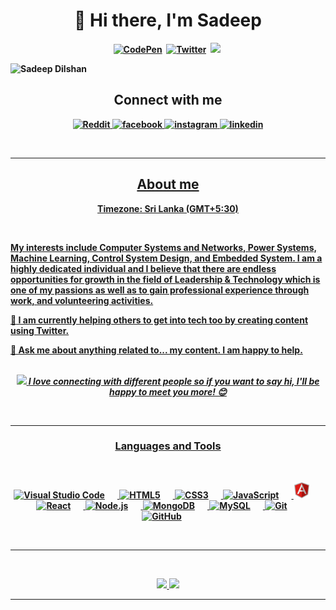 <p>
  <h1 align="center"><b>👋 Hi there, I'm Sadeep</h1>
</p>
<p align="center">
<a href="https://codepen.io/sadeep654"><img src="https://img.shields.io/badge/Codepen-000000?style=for-the-badge&logo=codepen&logoColor=white" alt="CodePen" /></a>&nbsp;
<a href="https://twitter.com/sadeepdilshan69"><img src="https://img.shields.io/badge/Twitter-1DA1F2?style=for-the-badge&logo=twitter&logoColor=white" alt="Twitter" /></a>&nbsp;
<a href="https://dev.to/sadeep654"><img src="https://img.shields.io/badge/dev.to-0A0A0A?style=for-the-badge&logo=dev.to&logoColor=white alt="Dev.to" /></a>&nbsp;
</p>
  
 ![Sadeep Dilshan](https://user-images.githubusercontent.com/76505825/156299447-eab452ac-8e0b-4b84-9cac-31018f1eaf61.jpg) 
 
<h2 align="center">Connect with me</h2>
<p align="center">
 <a href="https://www.reddit.com/user/sadeep223"><img alt="Reddit" src="https://img.shields.io/badge/Reddit-FF4500?style=for-the-badge&logo=reddit&logoColor=white">
 <a href="https://www.facebook.com/sadeep.dilshan.566"><img alt="facebook" src="https://img.shields.io/badge/Facebook-1877F2?style=for-the-badge&logo=facebook&logoColor=white">
 <a href="https://www.instagram.com/sadeep654/"><img alt="instagram" src="https://img.shields.io/badge/Instagram-E4405F?style=for-the-badge&logo=instagram&logoColor=white">
 <a href="https://www.linkedin.com/in/sadeep-dilshan-kasthuriarachchi-973829142/"><img alt="linkedin" src="https://img.shields.io/badge/LinkedIn-0077B5?style=for-the-badge&logo=linkedin&logoColor=white">
</p>
<br />

---
<h2 align="center">About me</h2>
<p align="center">
Timezone: Sri Lanka (GMT+5:30)
</p>
<br />
<p>My interests include Computer Systems and Networks, Power Systems, Machine Learning, Control System Design, and Embedded System. I am a highly dedicated individual and I believe that there are endless opportunities for growth in the field of Leadership & Technology which is one of my passions as well as to gain professional experience through work, and volunteering activities.</p>

:muscle: I am currently helping others to get into tech too by creating content using Twitter.<br />
<!--:eyes: I’m currently learning ... TypeScript <br />
:raising_hand: I’m looking to collaborate with ... someone who is interested in art / music or helping people /environment <br />
:dizzy_face: I’m looking for help with ... TypeScript<br />-->
💬 Ask me about anything related to... my content. I am happy to help.<br />
  <br />
<p align="center">
<img src="https://media.giphy.com/media/LnQjpWaON8nhr21vNW/giphy.gif" width="60"> <em><b>I love connecting with different people</b> so if you want to say <b>hi, I'll be happy to meet you more!</b> 😊</em>
</p>
<br />

---
<h3 align="center"> Languages and Tools</h3>
</p>
<br />
<p align="center">
<img alt="Visual Studio Code" width="26px" src="https://cdn.jsdelivr.net/gh/devicons/devicon/icons/vscode/vscode-original.svg" style="padding-right:20px;" />
<img alt="HTML5" width="26px" src="https://cdn.jsdelivr.net/gh/devicons/devicon/icons/html5/html5-original.svg" style="padding-right:20px;" />
<img alt="CSS3" width="26px" src="https://cdn.jsdelivr.net/gh/devicons/devicon/icons/css3/css3-original.svg" style="padding-right:20px;" />
<img alt="JavaScript" width="26px" src="https://cdn.jsdelivr.net/gh/devicons/devicon/icons/javascript/javascript-original.svg" style="padding-right:20px;" />
<img alt="Angular" width="26px" src="https://github.com/devicons/devicon/blob/v2.14.0/icons/angularjs/angularjs-original.svg" style="padding-right:20px;" />
<img alt="React" width="26px" src="https://cdn.jsdelivr.net/gh/devicons/devicon/icons/react/react-original.svg" style="padding-right:20px;" />
<img alt="Node.js" width="26px" src="https://cdn.jsdelivr.net/gh/devicons/devicon/icons/nodejs/nodejs-original.svg" style="padding-right:20px;" />
<img alt="MongoDB" width="26px" src="https://cdn.jsdelivr.net/gh/devicons/devicon/icons/mongodb/mongodb-original.svg" style="padding-right:20px;" />
<img alt="MySQL" width="26px" src="https://cdn.jsdelivr.net/gh/devicons/devicon/icons/mysql/mysql-original.svg" style="padding-right:20px;" />
<img alt="Git" width="26px" src="https://cdn.jsdelivr.net/gh/devicons/devicon/icons/git/git-original.svg" style="padding-right:20px;" />
<img alt="GitHub" width="26px" src="https://user-images.githubusercontent.com/3369400/139447912-e0f43f33-6d9f-45f8-be46-2df5bbc91289.png" style="padding-right:20px;" />
   </p>
<br />

---
<br />
<p align="center">
<img src="https://github-readme-stats.vercel.app/api?username=sadeep654&theme=radical&show_icons=true" width="410"/>
<img src="https://github-readme-stats.vercel.app/api/top-langs/?username=sadeep654&layout=compact&theme=radical" width="400" />
</p>

---
  
[twitter]: https://twitter.com/sadeepdilshan69
[instagram]: https://www.instagram.com/sadeep654/
[linkedin]: https://www.linkedin.com/in/sadeep-dilshan-kasthuriarachchi-973829142/

<!---
sadeep654/sadeep654 is a ✨ special ✨ repository because its `README.md` (this file) appears on your GitHub profile.
You can click the Preview link to take a look at your changes.
--->
              
